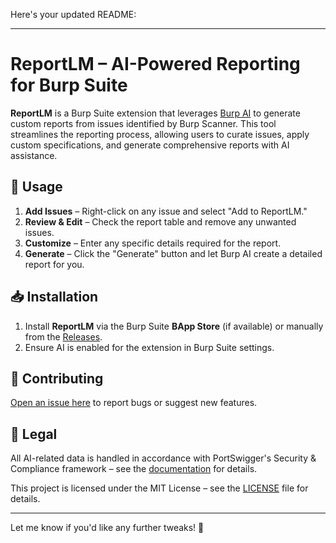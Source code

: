 Here's your updated README:

---

# ReportLM – AI-Powered Reporting for Burp Suite

**ReportLM** is a Burp Suite extension that leverages [Burp AI](https://portswigger.net/burp/documentation/desktop/extensions/using-ai-extensions) to generate custom reports from issues identified by Burp Scanner. This tool streamlines the reporting process, allowing users to curate issues, apply custom specifications, and generate comprehensive reports with AI assistance.

## 🔧 Usage

1. **Add Issues** – Right-click on any issue and select "Add to ReportLM."
2. **Review & Edit** – Check the report table and remove any unwanted issues.
3. **Customize** – Enter any specific details required for the report.
4. **Generate** – Click the "Generate" button and let Burp AI create a detailed report for you.

## 📥 Installation

1. Install **ReportLM** via the Burp Suite **BApp Store** (if available) or manually from the [Releases](https://github.com/TomLefley/report-lm/releases).
2. Ensure AI is enabled for the extension in Burp Suite settings.

## 🤝 Contributing

[Open an issue here](https://github.com/TomLefley/report-lm/issues/new/choose) to report bugs or suggest new features.

## 📜 Legal

All AI-related data is handled in accordance with PortSwigger's Security & Compliance framework – see the [documentation](https://portswigger.net/burp/documentation/desktop/extensions/ai-security-privacy-data-handling) for details.

This project is licensed under the MIT License – see the [LICENSE](LICENSE) file for details.

---

Let me know if you'd like any further tweaks! 🚀
